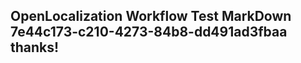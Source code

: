 <properties
ms.topic="hero-topic1"
ms.test1="hero-topic"
ms.test2="test"/>

## OpenLocalization Workflow Test MarkDown 7e44c173-c210-4273-84b8-dd491ad3fbaa thanks!
